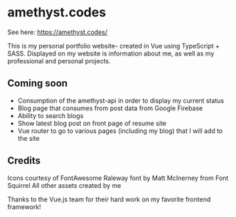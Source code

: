 # amethyst.codes
See here: https://amethyst.codes/

This is my personal portfolio website- created in Vue using TypeScript + SASS.  Displayed on my website is information about me, as well as my professional and personal projects.

## Coming soon
- Consumption of the amethyst-api in order to display my current status
- Blog page that consumes from post data from Google Firebase
- Ability to search blogs
- Show latest blog post on front page of resume site
- Vue router to go to various pages (including my blog) that I will add to the site

## Credits
Icons courtesy of FontAwesome
Raleway font by Matt McInerney from Font Squirrel
All other assets created by me

Thanks to the Vue.js team for their hard work on my favorite frontend framework!

